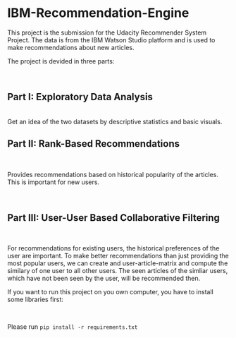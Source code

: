 # IBM-Recommendation-Engine

This project is the submission for the Udacity Recommender System Project. The data is from the IBM Watson Studio platform and is used to make recommendations about new articles.

The project is devided in three parts:

<br>

## Part I: Exploratory Data Analysis

<br>
Get an idea of the two datasets by descriptive statistics and basic visuals.

<br>

## Part II: Rank-Based Recommendations

<br>

Provides recommendations based on historical popularity of the articles. This is important for new users.

<br>

## Part III: User-User Based Collaborative Filtering

<br>

For recommendations for existing users, the historical preferences of the user are important. To make better recommendations than just providing the most popular users, we can create and user-article-matrix and compute the similary of one user to all other users. The seen articles of the simliar users, which have not been seen by the user, will be recommended then.

If you want to run this project on you own computer, you have to install some libraries first:

<br>

Please run `pip install -r requirements.txt`
